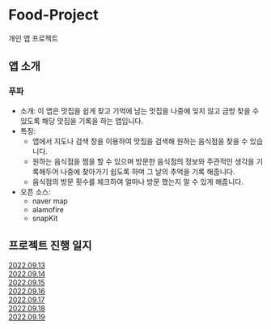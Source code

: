 # Food-Project
개인 앱 프로젝트

## 앱 소개
### 푸파

* 소개: 이 앱은 맛집을 쉽게 찾고 기억에 남는 맛집을 나중에 잊지 않고 금방 찾을 수 있도록 해당 맛집을 기록을 하는 앱입니다.<br/>
* 특징:<br/>
  * 앱에서 지도나 검색 창을 이용하여 맛집을 검색해 원하는 음식점을 찾을 수 있습니다. 
  * 원하는 음식점을 찜을 할 수 있으며 방문한 음식점의 정보와 주관적인 생각을 기록해두어 나중에 찾아가기 쉽도록 하며 그 날의 추억을 기록 해줍니다.
  * 음식점의 방문 횟수를 체크하여 얼마나 방문 했는지 알 수 있게 해줍니다. 
* 오픈 소스: <br/>
  * naver map
  * alamofire
  * snapKit



## 프로젝트 진행 일지
[2022.09.13](https://www.notion.so/2022-09-13-1156c087f9554991a51663063ce7d2f9)
<br/>
[2022.09.14](https://www.notion.so/2022-09-14-3a283c81682049ea811d0aa474ab495e)
<br/>
[2022.09.15](https://www.notion.so/2022-09-15-0ae2a67b20d84bd8b6fccde118859b06)
<br/>
[2022.09.16](https://www.notion.so/2022-09-16-8a9562250bb04f6a8adde191ded2f5a4)
<br/>
[2022.09.17](https://www.notion.so/2022-09-17-b1a1bce81b954ef3ad025e96f4622b9a)
<br/>
[2022.09.18](https://www.notion.so/2022-09-18-91b4b53796cf4065a9485e6d85862960)
<br/>
[2022.09.19](https://www.notion.so/2022-09-19-4b65f5381bd742efb40b56bf6eff0b56)
